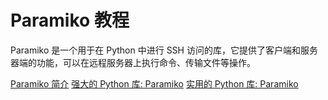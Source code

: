 # Paramiko 教程

<show-structure depth="2"/>

Paramiko 是一个用于在 Python 中进行 SSH 访问的库，它提供了客户端和服务器端的功能，可以在远程服务器上执行命令、传输文件等操作。


<seealso>
<category ref="ref_docs">
    <a href="https://mp.weixin.qq.com/s/GJxeM6rQJc43xuSf37fXjA">Paramiko 简介</a>
    <a href="https://mp.weixin.qq.com/s/UCDdyi-uUDCfUZjU5VopaQ">强大的 Python 库: Paramiko</a>
    <a href="https://mp.weixin.qq.com/s/sGz_cWsxtinAA0TbT0ujZg">实用的 Python 库: Paramiko</a>
</category>
<category ref="ref_github">
</category>
<category ref="ref_issues"></category>
<category ref="ref_hf"></category>
<category ref="ref_ms"></category>
</seealso>